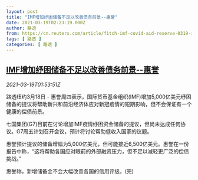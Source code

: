 ```yaml
---
layout: post
title: "IMF增加纾困储备不足以改善债务前景--惠誉"
date: 2021-03-19T02:23:19.000Z
author: 路透
from: https://cn.reuters.com/article/fitch-imf-covid-aid-reserve-0319-idCNKBS2BB04O
tags: [ 路透 ]
categories: [ 路透 ]
---
```

<!--1616120599000-->
[IMF增加纾困储备不足以改善债务前景--惠誉](https://cn.reuters.com/article/fitch-imf-covid-aid-reserve-0319-idCNKBS2BB04O)
------

<div>
<div><i>2021-03-19T01:53:51Z</i></div><p>路透纽约3月18日 - 惠誉周四表示，国际货币基金组织(IMF)增加5,000亿美元纾困储备的提议将帮助新兴和前沿经济体应对新冠疫情的短期影响，但不会保证有一个健康的偿债前景。</p><p>七国集团(G7)目前在讨论增加IMF疫情纾困资金储备的提议，但尚未达成任何协议。G7周五计划召开会议，预计将讨论帮助低收入国家的议题。</p><p>惠誉预计提议的储备增幅为5,000亿美元，但可能接近6,500亿美元。惠誉在一份报告中称，“这将帮助各国应对眼前的外部融资压力，但不足以减轻更广泛的偿债挑战。”</p><p>惠誉称，新增储备金不会大幅改善各国的信用评级。(完)</p>
</div>
